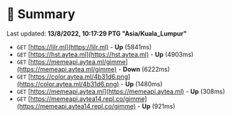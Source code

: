 # 📖 Summary
Last updated: **13/8/2022, 10:17:29 PTG "Asia/Kuala_Lumpur"**

- `GET` [https://lilr.ml](https://lilr.ml) - **Up** (5841ms)
- `GET` [https://hst.aytea.ml](https://hst.aytea.ml) - **Up** (4903ms)
- `GET` [https://memeapi.aytea.ml/gimme](https://memeapi.aytea.ml/gimme) - **Down** (6222ms)
- `GET` [https://color.aytea.ml/4b31d6.png](https://color.aytea.ml/4b31d6.png) - **Up** (1480ms)
- `GET` [https://memeapi.aytea.ml](https://memeapi.aytea.ml) - **Up** (308ms)
- `GET` [https://memeapi.aytea14.repl.co/gimme](https://memeapi.aytea14.repl.co/gimme) - **Up** (921ms)
